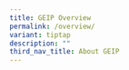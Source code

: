 ```yaml
---
title: GEIP Overview
permalink: /overview/
variant: tiptap
description: ""
third_nav_title: About GEIP
---
```

<p></p>